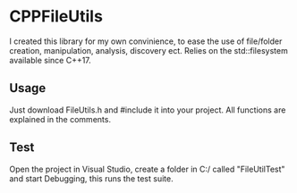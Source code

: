 # CPPFileUtils
I created this library for my own convinience, to ease the use of file/folder creation, manipulation, analysis, discovery ect.
Relies on the std::filesystem available since C++17. 

## Usage
Just download FileUtils.h and #include it into your project. All functions are explained in the comments.

## Test
Open the project in Visual Studio, create a folder in C:/ called "FileUtilTest" and start Debugging, this runs the test suite.
